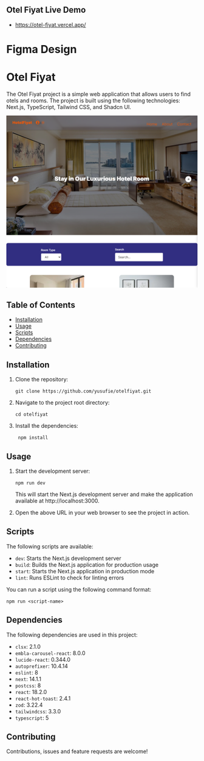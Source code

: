 ## Otel Fiyat Live Demo
- https://otel-fiyat.vercel.app/


# Figma Design


# Otel Fiyat
The Otel Fiyat project is a simple web application that allows users to find otels and rooms. The project is built using the following technologies: Next.js, TypeScript, Tailwind CSS, and Shadcn UI.

![Verlith-Design](./public/images/readme.png)

## Table of Contents

- [Installation](#installation)
- [Usage](#usage)
- [Scripts](#scripts)
- [Dependencies](#dependencies)
- [Contributing](#contributing)

## Installation

1. Clone the repository:

   ```shell
   git clone https://github.com/yusufie/otelfiyat.git
    ```

2. Navigate to the project root directory:

   ```shell
   cd otelfiyat
   ```

3. Install the dependencies:

   ```shell
    npm install
    ```

## Usage

1. Start the development server:

   ```shell
   npm run dev
   ```
    This will start the Next.js development server and make the application available at http://localhost:3000.

2. Open the above URL in your web browser to see the project in action.


## Scripts

The following scripts are available:

- `dev`: Starts the Next.js development server
- `build`: Builds the Next.js application for production usage
- `start`: Starts the Next.js application in production mode
- `lint`: Runs ESLint to check for linting errors

You can run a script using the following command format:

```shell
npm run <script-name>
```

## Dependencies

The following dependencies are used in this project:

- `clsx`: 2.1.0
- `embla-carousel-react`: 8.0.0
- `lucide-react`: 0.344.0
- `autoprefixer`: 10.4.14
- `eslint`: 8
- `next`: 14.1.1
- `postcss`: 8
- `react`: 18.2.0
- `react-hot-toast`: 2.4.1
- `zod`: 3.22.4
- `tailwindcss`: 3.3.0
- `typescript`: 5


## Contributing

Contributions, issues and feature requests are welcome!